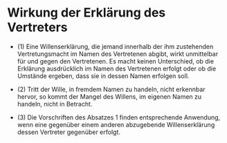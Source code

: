 # Wirkung der Erklärung des Vertreters

- (1) Eine Willenserklärung, die jemand innerhalb der ihm zustehenden Vertretungsmacht im Namen des Vertretenen abgibt, wirkt unmittelbar für und gegen den Vertretenen. Es macht keinen Unterschied, ob die Erklärung ausdrücklich im Namen des Vertretenen erfolgt oder ob die Umstände ergeben, dass sie in dessen Namen erfolgen soll.

- (2) Tritt der Wille, in fremdem Namen zu handeln, nicht erkennbar hervor, so kommt der Mangel des Willens, im eigenen Namen zu handeln, nicht in Betracht.

- (3) Die Vorschriften des Absatzes 1 finden entsprechende Anwendung, wenn eine gegenüber einem anderen abzugebende Willenserklärung dessen Vertreter gegenüber erfolgt.

